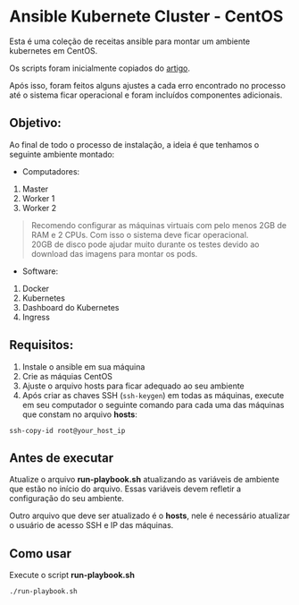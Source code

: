 # Ansible Kubernete Cluster - CentOS

Esta é uma coleção de receitas ansible para montar um ambiente kubernetes em CentOS.

Os scripts foram inicialmente copiados do [artigo](https://www.digitalocean.com/community/tutorials/como-criar-um-cluster-kubernetes-1-10-usando-kubeadm-no-centos-7-pt).

Após isso, foram feitos alguns ajustes a cada erro encontrado no processo até o sistema ficar operacional e foram incluídos componentes adicionais.

## Objetivo:

Ao final de todo o processo de instalação, a ideia é que tenhamos o seguinte ambiente montado:

- Computadores:
1. Master
2. Worker 1
3. Worker 2

> Recomendo configurar as máquinas virtuais com pelo menos 2GB de RAM e 2 CPUs. Com isso o sistema deve ficar operacional.  
> 20GB de disco pode ajudar muito durante os testes devido ao download das imagens para montar os pods.  

- Software:
1. Docker
2. Kubernetes
3. Dashboard do Kubernetes
4. Ingress  

## Requisitos:

1. Instale o ansible em sua máquina
2. Crie as máquias CentOS
3. Ajuste o arquivo hosts para ficar adequado ao seu ambiente
4. Após criar as chaves SSH (```ssh-keygen```) em todas as máquinas, execute em seu computador o seguinte comando para cada uma das máquinas que constam no arquivo **hosts**:

```
ssh-copy-id root@your_host_ip
```

## Antes de executar

Atualize o arquivo **run-playbook.sh** atualizando as variáveis de ambiente que estão no início do arquivo. Essas variáveis devem refletir a configuração do seu ambiente.

Outro arquivo que deve ser atualizado é o **hosts**, nele é necessário atualizar o usuário de acesso SSH e IP das máquinas.

## Como usar

Execute o script **run-playbook.sh**

```
./run-playbook.sh
```
